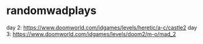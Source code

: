 # randomwadplays
day 2:
https://www.doomworld.com/idgames/levels/heretic/a-c/castle2
day 3:
https://www.doomworld.com/idgames/levels/doom2/m-o/mad_2
